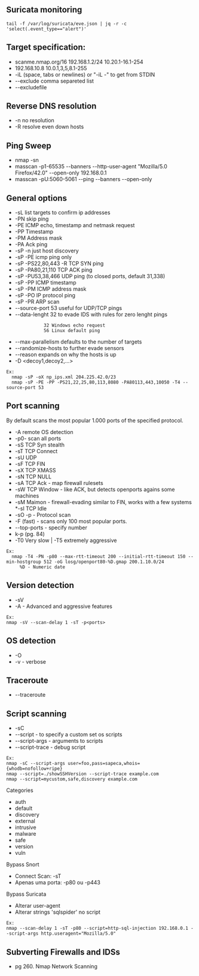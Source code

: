 ##  Suricata monitoring
`tail -f /var/log/suricata/eve.json | jq -r -c 'select(.event_type=="alert")'`

## Target specification:
* scanme.nmap.org/16 192.168.1.2/24 10.20.1-16.1-254
* 192.168.10.8 10.0.1,3,5,8.1-255
* -iL <file> (space, tabs or newlines) or "-iL -" to get from STDIN
* --exclude comma separeted list
*  --excludefile <file>

## Reverse DNS resolution
* -n no resolution
* -R resolve even down hosts


## Ping Sweep

* nmap -sn <target>
* masscan -p1-65535 --banners --http-user-agent "Mozilla/5.0 Firefox/42.0" --open-only 192.168.0.1
* masscan -pU:5060-5061 --ping --banners --open-only

## General options
* -sL list targets to confirm ip addresses
* -PN skip ping
* -PE ICMP echo, timestamp and netmask request
* -PP Timestamp
* -PM Address mask
* -PA Ack ping
* -sP -n just host discovery
* -sP -PE icmp ping only
* -sP -PS22,80,443 -R TCP SYN ping
* -sP -PA80,21,110 TCP ACK ping
* -sP -PU53,38,466 UDP ping (to closed ports, default 31,338)
* -sP -PP ICMP timestamp
* -sP -PM ICMP address mask
* -sP -PO IP protocol ping
* -sP -PR ARP scan
* --source-port 53 useful for UDP/TCP pings
* --data-lenght 32 to evade IDS with rules for zero lenght pings
```
              32 Windows echo request
              56 Linux default ping
```
* --max-parallelism defaults to the number of targets
* --randomize-hosts to further evade sensors
* --reason expands on why the hosts is up
* -D <decoy1,decoy2,...>
```
Ex:
  nmap -sP -oX np_ips.xml 204.225.42.0/23
  nmap -sP -PE -PP -PS21,22,25,80,113,8080 -PA80113,443,10050 -T4 --source-port 53
```

## Port scanning
By default scans the most popular 1.000 ports of the specified protocol.

* -A remote OS detection
* -p0- scan all ports
* -sS TCP Syn stealth
* -sT TCP Connect
* -sU UDP
* -sF TCP FIN
* -sX TCP XMASS
* -sN TCP NULL
* -sA TCP Ack - map firewall rulesets
* -sW TCP Window - like ACK, but detects openports agains some machines
* -sM Maimon - firewall-evading similar to FIN, works with a few systems
*-sI TCP Idle
* -sO -p <protocol> - Protocol scan
* -F (fast) - scans only 100 most popular ports.
* --top-ports <num> - specify number
* k-p <list of ports> (pg. 84)
* -T0 Very slow | -T5 extremely aggressive
  
```
Ex: 
  nmap -T4 -PN -p80 --max-rtt-timeout 200 --initial-rtt-timeout 150 --min-hostgroup 512 -oG losg/openport80-%D.gmap 200.1.10.0/24
     %D - Numeric date

  ```
## Version detection
* -sV
* -A - Advanced and aggressive features

```  
Ex:
nmap -sV --scan-delay 1 -sT -p<ports>
```

## OS detection
* -O
* -v - verbose

## Traceroute
* --traceroute
  
## Script scanning
* -sC
* --script - to specify a custom set os scripts
* --script-args - arguments to scripts
* --script-trace - debug script

```
Ex:
nmap -sC --script-args user=foo,pass=sapeca,whois={whodb=nofollow+ripe}
nmap --script=./showSSHVersion --script-trace example.com
nmap --script=mycustom,safe,discovery example.com
```
  
Categories
* auth
* default
* discovery
* external
* intrusive
* malware
* safe
* version
* vuln
  
Bypass Snort
* Connect Scan: -sT
* Apenas uma porta: -p80 ou -p443
  
Bypass Suricata
* Alterar user-agent
* Alterar strings 'sqlspider' no script
  
```
Ex:
nmap --scan-delay 1 -sT -p80 --script=http-sql-injection 192.168.0.1 --script-args http.useragent="Mozilla/5.0"
```
  
## Subverting Firewalls and IDSs
* pg 260. Nmap Network Scanning
